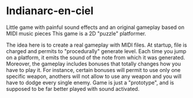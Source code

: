 # Indianarc-en-ciel

Little game with painful sound effects and an original gameplay based on MIDI music pieces
This game is a 2D "puzzle" platformer.

The idea here is to create a real gameplay with MIDI files. At startup, file is charged and permits to "procedurally" generate level. Each time you jump on a platform, it emits the sound of the note from which it was generated. Moreover, the gameplay includes bonuses that totally changes how you have to play it. For instance, certain bonuses will permit to use only one specific weapon, anothers will not allow to use any weapon and you will have to dodge every single enemy. Game is just a "prototype", and is supposed to be far better played with sound activated.